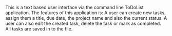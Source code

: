 This is a text based user interface via the command line ToDoList application. The features of this application is: A user can create new tasks, assign them a title, due date, the project name and also the current status. A user can also edit the created task, delete the task or mark as completed. All tasks are saved in to the file.
